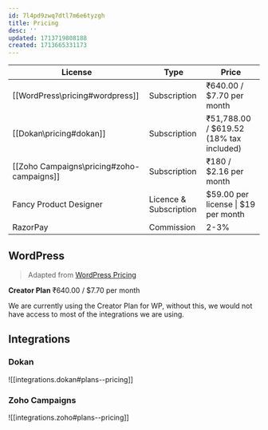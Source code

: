```yaml
---
id: 7l4pd9zwq7dtl7m6e6tyzgh
title: Pricing
desc: ''
updated: 1713719808188
created: 1713665331173
---
```


| License                                   | Type                   | Price                                   |
|-------------------------------------------|------------------------|-----------------------------------------|
| [[WordPress\pricing#wordpress]]           | Subscription           | ₹640.00 / $7.70 per month               |
| [[Dokan\pricing#dokan]]                   | Subscription           | ₹51,788.00 / $619.52 (18% tax included) |
| [[Zoho Campaigns\pricing#zoho-campaigns]] | Subscription           | ₹180 / $2.16 per month                  |
| Fancy Product Designer                    | Licence & Subscription | $59.00 per license \| $19 per month     |
| RazorPay                                  | Commission             | 2-3%                                    |

## WordPress

> Adapted from [WordPress Pricing](https://wordpress.com/pricing/)

**Creator Plan** ₹640.00 / $7.70 per month

We are currently using the Creator Plan for WP, without this, we would not have access to most of the integrations we are using.

## Integrations

### Dokan

![[integrations.dokan#plans--pricing]]

### Zoho Campaigns

![[integrations.zoho#plans--pricing]]